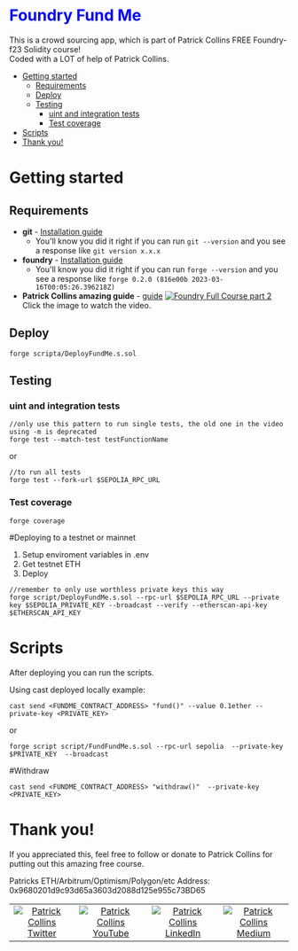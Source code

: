 <h1 style="color: blue;">Foundry Fund Me</h1>

This is a crowd sourcing app, which is part of Patrick Collins FREE Foundry-f23 Solidity course!  
Coded with a LOT of help of Patrick Collins.

- [Getting started](#getting-started)
  - [Requirements](#requirements)
  - [Deploy](#deploy)
  - [Testing](#testing)
    - [uint and integration tests](#uint-and-integration-tests)
    - [Test coverage](#test-coverage)
- [Scripts](#scripts)
- [Thank you!](#thank-you)


# Getting started

## Requirements
- **git** - [Installation guide](https://git-scm.com/book/en/v2/Getting-Started-Installing-Git) 
  - You'll know you did it right if you can run `git --version` and you see a response like `git version x.x.x`
- **foundry** - [Installation guide](https://medium.com/@regodefies/foundry-installation-on-windows-10-309407e39dee)
  - You'll know you did it right if you can run `forge --version` and you see a response like `forge 0.2.0 (816e00b 2023-03-16T00:05:26.396218Z)`
- **Patrick Collins amazing guide** - [guide](https://www.youtube.com/watch?v=6oFvqLfRnsU&list=PLGgX0nKkYFzLbHjhAgi1qZQ6VWqW1sG1_&index=1)
[![Foundry Full Course part 2](https://img.youtube.com/vi/sas02qSFZ74/0.jpg)](https://www.youtube.com/watch?v=sas02qSFZ74)
Click the image to watch the video.


## Deploy

```
forge scripta/DeployFundMe.s.sol
```

## Testing

### uint and integration tests 
```
//only use this pattern to run single tests, the old one in the video using -m is deprecated
forge test --match-test testFunctionName
```
or
```
//to run all tests
forge test --fork-url $SEPOLIA_RPC_URL
```

### Test coverage
```
forge coverage
```

#Deploying to a testnet or mainnet

1. Setup enviroment variables in .env
2. Get testnet ETH
3. Deploy 
```
//remember to only use worthless private keys this way
forge script/DeployFundMe.s.sol --rpc-url $SEPOLIA_RPC_URL --private key $SEPOLIA_PRIVATE_KEY --broadcast --verify --etherscan-api-key $ETHERSCAN_API_KEY
```

# Scripts 

After deploying you can run the scripts. 

Using cast deployed  locally example:
```
cast send <FUNDME_CONTRACT_ADDRESS> "fund()" --value 0.1ether --private-key <PRIVATE_KEY>
```
or 
```
forge script script/FundFundMe.s.sol --rpc-url sepolia  --private-key $PRIVATE_KEY  --broadcast
```

#Withdraw

```
cast send <FUNDME_CONTRACT_ADDRESS> "withdraw()"  --private-key <PRIVATE_KEY>
```


# Thank you!

If you appreciated this, feel free to follow or donate to Patrick Collins for putting out this amazing free course.

Patricks ETH/Arbitrum/Optimism/Polygon/etc Address: 0x9680201d9c93d65a3603d2088d125e955c73BD65

<table>
  <tr>
    <td align="center">
      <a href="https://twitter.com/PatrickAlphaC">
        <img src="https://img.shields.io/badge/Twitter-1DA1F2?style=for-the-badge&logo=twitter&logoColor=white" alt="Patrick Collins Twitter">
      </a>
    </td>
    <td align="center">
      <a href="https://www.youtube.com/channel/UCn-3f8tw_E1jZvhuHatROwA">
        <img src="https://img.shields.io/badge/YouTube-FF0000?style=for-the-badge&logo=youtube&logoColor=white" alt="Patrick Collins YouTube">
      </a>
    </td>
    <td align="center">
      <a href="https://www.linkedin.com/in/patrickalphac/">
        <img src="https://img.shields.io/badge/LinkedIn-0077B5?style=for-the-badge&logo=linkedin&logoColor=white" alt="Patrick Collins LinkedIn">
      </a>
    </td>
    <td align="center">
      <a href="https://medium.com/@patrick.collins_58673/">
        <img src="https://img.shields.io/badge/Medium-000000?style=for-the-badge&logo=medium&logoColor=white" alt="Patrick Collins Medium">
      </a>
    </td>
  </tr>
</table>
